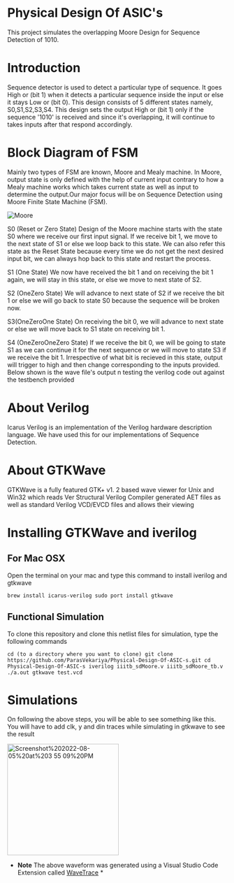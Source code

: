 # Physical Design Of ASIC's

This project simulates the overlapping Moore Design for Sequence Detection of 1010.

# Introduction
Sequence detector is used to detect a particular type of sequence. It goes High or (bit 1) when it detects a particular sequence inside the input or else it stays Low or (bit 0). This design consists of 5 different states namely, S0,S1,S2,S3,S4. This design sets the output High or (bit 1) only if the sequence '1010' is received and since it's overlapping, it will continue to takes inputs after that respond accordingly.

# Block Diagram of FSM
Mainly two types of FSM are known, Moore and Mealy machine. In Moore, output state is only defined with the help of current input contrary to how a Mealy machine works which takes current state as well as input to determine the output.Our major focus will be on Sequence Detection using Moore Finite State Machine (FSM). 

![Moore](https://user-images.githubusercontent.com/81183082/183687725-b0854148-0e79-4d09-965d-6db56baa5cd1.jpg)

S0 (Reset or Zero State)
Design of the Moore machine starts with the state S0 where we receive our first input signal. If we receive bit 1, we move to the next state of S1 or else we loop back to this state. We can also refer this state as the Reset State because every time we do not get the next desired input bit, we can always hop back to this state and restart the process.

S1 (One State)
We now have received the bit 1 and on receiving the bit 1 again, we will stay in this state, or else we move to next state of S2.

S2 (OneZero State)
We will advance to next state of S2 if we receive the bit 1 or else we will go back to state S0 because the sequence will be broken now.

S3(OneZeroOne State)
On receiving the bit 0, we will advance to next state or else we will move back to S1 state on receiving bit 1.

S4 (OneZeroOneZero State)
If we receive the bit 0, we will be going to state S1 as we can continue it for the next sequence or we will move to state S3 if we receive the bit 1. Irrespective of what bit is recieved in this state, output will trigger to high and then change corresponding to the inputs provided.
Below shown is the wave file's output n testing the verilog code out against the testbench provided


# About Verilog
Icarus Verilog is an implementation of the Verilog hardware description language. We have used this for our implementations of Sequence Detection.

# About GTKWave
GTKWave is a fully featured GTK+ v1. 2 based wave viewer for Unix and Win32 which reads Ver Structural Verilog Compiler generated AET files as well as standard Verilog VCD/EVCD files and allows their viewing

# Installing GTKWave and iverilog
## For Mac OSX
Open the terminal on your mac and type this command to install iverilog and gtkwave

`brew install icarus-verilog
sudo port install gtkwave`

## Functional Simulation

To clone this repository and clone this netlist files for simulation, type the following commands

`cd (to a directory where you want to clone)
git clone https://github.com/ParasVekariya/Physical-Design-Of-ASIC-s.git
cd Physical-Design-Of-ASIC-s
iverilog iiitb_sdMoore.v iiitb_sdMoore_tb.v
./a.out
gtkwave test.vcd`

# Simulations
On following the above steps, you will be able to see something like this. You will have to add clk, y and din traces while simulating in gtkwave to see the result

<img width="255" alt="Screenshot%202022-08-05%20at%203 55 09%20PM" src="https://user-images.githubusercontent.com/81183082/183825242-d1b2c734-9bcb-47db-aa10-a827f5a71dcb.png">

* **Note** The above waveform was generated using a Visual Studio Code Extension called [WaveTrace](https://marketplace.visualstudio.com/items?itemName=wavetrace.wavetrace) *

